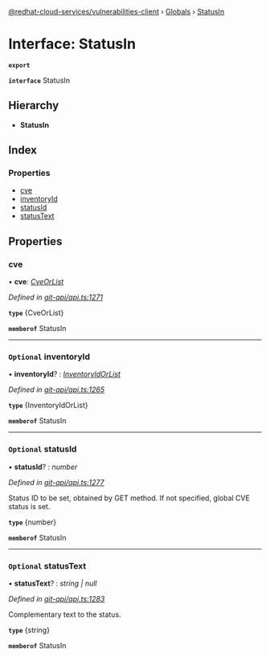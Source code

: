 [@redhat-cloud-services/vulnerabilities-client](../README.md) › [Globals](../globals.md) › [StatusIn](statusin.md)

# Interface: StatusIn

**`export`** 

**`interface`** StatusIn

## Hierarchy

* **StatusIn**

## Index

### Properties

* [cve](statusin.md#cve)
* [inventoryId](statusin.md#optional-inventoryid)
* [statusId](statusin.md#optional-statusid)
* [statusText](statusin.md#optional-statustext)

## Properties

###  cve

• **cve**: *[CveOrList](cveorlist.md)*

*Defined in [git-api/api.ts:1271](https://github.com/RedHatInsights/javascript-clients/blob/master/packages/vulnerabilities/git-api/api.ts#L1271)*

**`type`** {CveOrList}

**`memberof`** StatusIn

___

### `Optional` inventoryId

• **inventoryId**? : *[InventoryIdOrList](inventoryidorlist.md)*

*Defined in [git-api/api.ts:1265](https://github.com/RedHatInsights/javascript-clients/blob/master/packages/vulnerabilities/git-api/api.ts#L1265)*

**`type`** {InventoryIdOrList}

**`memberof`** StatusIn

___

### `Optional` statusId

• **statusId**? : *number*

*Defined in [git-api/api.ts:1277](https://github.com/RedHatInsights/javascript-clients/blob/master/packages/vulnerabilities/git-api/api.ts#L1277)*

Status ID to be set, obtained by GET method. If not specified, global CVE status is set.

**`type`** {number}

**`memberof`** StatusIn

___

### `Optional` statusText

• **statusText**? : *string | null*

*Defined in [git-api/api.ts:1283](https://github.com/RedHatInsights/javascript-clients/blob/master/packages/vulnerabilities/git-api/api.ts#L1283)*

Complementary text to the status.

**`type`** {string}

**`memberof`** StatusIn
